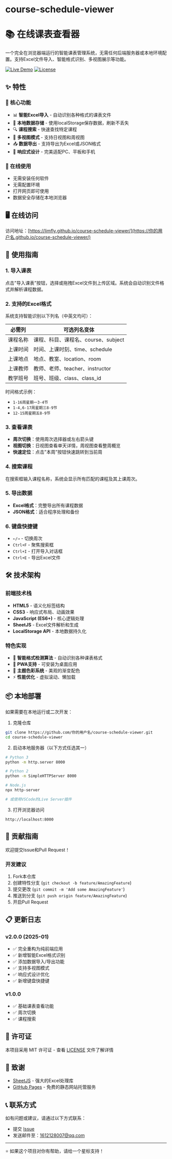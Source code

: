 # course-schedule-viewer
# 📚 在线课表查看器

一个完全在浏览器端运行的智能课表管理系统，无需任何后端服务器或本地环境配置。支持Excel文件导入、智能格式识别、多视图展示等功能。

[![Live Demo](https://img.shields.io/badge/Live-Demo-brightgreen)](https://你的用户名.github.io/course-schedule-viewer/)
[![License](https://img.shields.io/badge/License-MIT-blue)](LICENSE)

## ✨ 特性

### 🎯 核心功能
- 📊 **智能Excel导入** - 自动识别各种格式的课表文件
- 💾 **本地数据存储** - 使用localStorage保存数据，刷新不丢失
- 🔍 **课程搜索** - 快速查找特定课程
- 📅 **多视图模式** - 支持日视图和周视图
- 📤 **数据导出** - 支持导出为Excel或JSON格式
- 🎨 **响应式设计** - 完美适配PC、平板和手机

### 🚀 在线使用
- 无需安装任何软件
- 无需配置环境
- 打开网页即可使用
- 数据安全存储在本地浏览器

## 🖥️ 在线访问

访问地址：[https://limfly.github.io/course-schedule-viewer/](https://你的用户名.github.io/course-schedule-viewer/)

## 📖 使用指南

### 1. 导入课表
点击"导入课表"按钮，选择或拖拽Excel文件到上传区域。系统会自动识别文件格式并解析课程数据。

### 2. 支持的Excel格式

系统支持智能识别以下列名（中英文均可）：

| 必需列 | 可选列名变体 |
|--------|-------------|
| 课程名称 | 课程、科目、课程名、course、subject |
| 上课时间 | 时间、上课时刻、time、schedule |
| 上课地点 | 地点、教室、location、room |
| 上课教师 | 教师、老师、teacher、instructor |
| 教学班号 | 班号、班级、class、class_id |

时间格式示例：
- `1-16周星期一3-4节`
- `1-4,6-17周星期三8-9节`
- `12-15周星期五8-9节`

### 3. 查看课表
- **周次切换**：使用周次选择器或左右箭头键
- **视图切换**：日视图查看单天详情，周视图查看整周概览
- **快速定位**：点击"本周"按钮快速跳转到当前周

### 4. 搜索课程
在搜索框输入课程名称，系统会显示所有匹配的课程及其上课周次。

### 5. 导出数据
- **Excel格式**：完整导出所有课程数据
- **JSON格式**：适合程序处理和备份

### 6. 键盘快捷键
- `←/→` - 切换周次
- `Ctrl+F` - 聚焦搜索框
- `Ctrl+I` - 打开导入对话框
- `Ctrl+E` - 导出Excel文件

## 🛠️ 技术架构

### 前端技术栈
- **HTML5** - 语义化标签结构
- **CSS3** - 响应式布局、动画效果
- **JavaScript (ES6+)** - 核心逻辑处理
- **SheetJS** - Excel文件解析和生成
- **LocalStorage API** - 本地数据持久化

### 特色实现
- 🧠 **智能格式检测算法** - 自动识别各种课表格式
- 📱 **PWA支持** - 可安装为桌面应用
- 🎨 **主题色彩系统** - 美观的渐变配色
- ⚡ **性能优化** - 虚拟滚动、懒加载

## 📦 本地部署

如果需要在本地运行或二次开发：

1. 克隆仓库
```bash
git clone https://github.com/你的用户名/course-schedule-viewer.git
cd course-schedule-viewer
```

2. 启动本地服务器（以下方式任选其一）
```bash
# Python 3
python -m http.server 8000

# Python 2
python -m SimpleHTTPServer 8000

# Node.js
npx http-server

# 或使用VSCode的Live Server插件
```

3. 打开浏览器访问
```
http://localhost:8000
```

## 🤝 贡献指南

欢迎提交Issue和Pull Request！

### 开发建议
1. Fork本仓库
2. 创建特性分支 (`git checkout -b feature/AmazingFeature`)
3. 提交更改 (`git commit -m 'Add some AmazingFeature'`)
4. 推送到分支 (`git push origin feature/AmazingFeature`)
5. 开启Pull Request

## 📋 更新日志

### v2.0.0 (2025-01)
- ✅ 完全重构为纯前端应用
- ✅ 新增智能Excel格式识别
- ✅ 添加数据导入/导出功能
- ✅ 支持多视图模式
- ✅ 响应式设计优化
- ✅ 新增键盘快捷键

### v1.0.0
- ✅ 基础课表查看功能
- ✅ 周次切换
- ✅ 课程搜索

## 📄 许可证

本项目采用 MIT 许可证 - 查看 [LICENSE](LICENSE) 文件了解详情

## 🙏 致谢

- [SheetJS](https://sheetjs.com/) - 强大的Excel处理库
- [GitHub Pages](https://pages.github.com/) - 免费的静态网站托管服务

## 📞 联系方式

如有问题或建议，请通过以下方式联系：
- 提交 [Issue](https://github.com/limfly/course-schedule-viewer/issues)
- 发送邮件至：1612128007@qq.com

---

⭐ 如果这个项目对你有帮助，请给一个星标支持！
